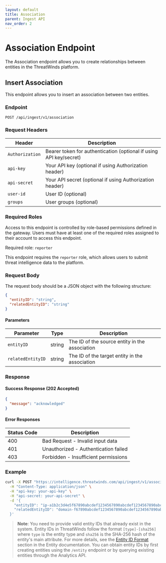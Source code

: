 ```yaml
---
layout: default
title: Association
parent: Ingest API
nav_order: 2
---
```


# Association Endpoint

The Association endpoint allows you to create relationships between entities in the ThreatWinds platform.

## Insert Association

This endpoint allows you to insert an association between two entities.

### Endpoint

```
POST /api/ingest/v1/association
```

### Request Headers

| Header | Description |
|--------|-------------|
| `Authorization` | Bearer token for authentication (optional if using API key/secret) |
| `api-key` | Your API key (optional if using Authorization header) |
| `api-secret` | Your API secret (optional if using Authorization header) |
| `user-id` | User ID (optional) |
| `groups` | User groups (optional) |

### Required Roles

Access to this endpoint is controlled by role-based permissions defined in the gateway. Users must have at least one of the required roles assigned to their account to access this endpoint.

Required role: `reporter`

This endpoint requires the `reporter` role, which allows users to submit threat intelligence data to the platform.

### Request Body

The request body should be a JSON object with the following structure:

```json
{
  "entityID": "string",
  "relatedEntityID": "string"
}
```

#### Parameters

| Parameter | Type | Description |
|-----------|------|-------------|
| `entityID` | string | The ID of the source entity in the association |
| `relatedEntityID` | string | The ID of the target entity in the association |

### Response

#### Success Response (202 Accepted)

```json
{
  "message": "acknowledged"
}
```

#### Error Responses

| Status Code | Description |
|-------------|-------------|
| 400 | Bad Request - Invalid input data |
| 401 | Unauthorized - Authentication failed |
| 403 | Forbidden - Insufficient permissions |

### Example

```bash
curl -X POST "https://intelligence.threatwinds.com/api/ingest/v1/association" \
  -H "Content-Type: application/json" \
  -H "api-key: your-api-key" \
  -H "api-secret: your-api-secret" \
  -d '{
    "entityID": "ip-a1b2c3d4e5f67890abcdef1234567890abcdef1234567890abcdef1234567890",
    "relatedEntityID": "domain-f67890abcdef1234567890abcdef1234567890abcdef1234567890a1b2c3d4e5"
  }'
```

> **Note**: You need to provide valid entity IDs that already exist in the system. Entity IDs in ThreatWinds follow the format `[type]-[sha256]` where `type` is the entity type and `sha256` is the SHA-256 hash of the entity's main attribute. For more details, see the [Entity ID Format](#entity-id-format) section in the Entity documentation. You can obtain entity IDs by first creating entities using the `/entity` endpoint or by querying existing entities through the Analytics API.
